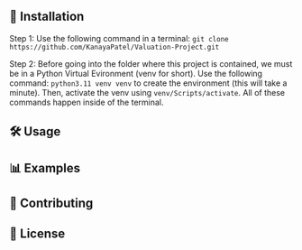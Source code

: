 ## 🚀 Installation
  Step 1: Use the following command in a terminal: ```git clone https://github.com/KanayaPatel/Valuation-Project.git```
  
  Step 2: Before going into the folder where this project is contained, we must be in a Python Virtual Evironment (venv for short). Use the following command: ```python3.11 venv venv``` to create the environment (this will take a minute). Then, activate the venv using ```venv/Scripts/activate```. All of these commands happen inside of the terminal. 
## 🛠 Usage
## 📊 Examples
## 🤝 Contributing
## 📜 License
